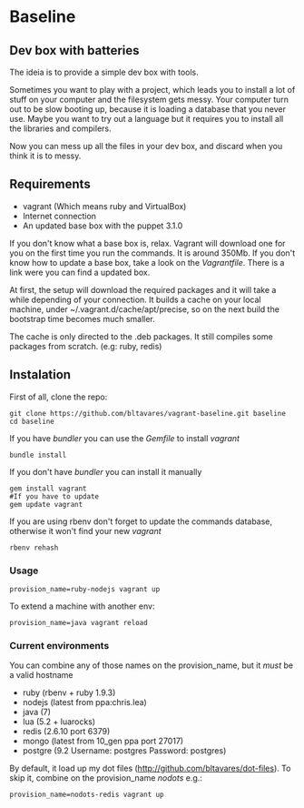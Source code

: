 # Baseline
## Dev box with batteries

The ideia is to provide a simple dev box with tools.

Sometimes you want to play with a project, which leads you to install a lot of stuff on your computer and the filesystem gets messy.
Your computer turn out to be slow booting up, because it is loading a database that you never use.
Maybe you want to try out a language but it requires you to install all the libraries and compilers.

Now you can mess up all the files in your dev box, and discard when you think it is to messy.

## Requirements

* vagrant (Which means ruby and VirtualBox)
* Internet connection
* An updated base box with the puppet 3.1.0

If you don't know what a base box is, relax. Vagrant will download one for you on the first time you run the commands. It is around 350Mb.
If you don't know how to update a base box, take a look on the _Vagrantfile_. There is a link were you can find a updated box.

At first, the setup will download the required packages and it will take a while depending of your connection.
It builds a cache on your local machine, under ~/.vagrant.d/cache/apt/precise, so on the next build the bootstrap time becomes much smaller.

The cache is only directed to the .deb packages. It still compiles some packages from scratch. (e.g: ruby, redis)

## Instalation

First of all, clone the repo:

    git clone https://github.com/bltavares/vagrant-baseline.git baseline
    cd baseline

If you have _bundler_ you can use the _Gemfile_ to install _vagrant_

    bundle install

If you don't have _bundler_ you can install it manually

    gem install vagrant
    #If you have to update
    gem update vagrant

If you are using rbenv don't forget to update the commands database, otherwise it won't find your new _vagrant_

    rbenv rehash

### Usage

    provision_name=ruby-nodejs vagrant up

To extend a machine with another env:

    provision_name=java vagrant reload

### Current environments
You can combine any of those names on the provision\_name, but it *must* be a valid hostname

* ruby (rbenv + ruby 1.9.3)
* nodejs (latest from ppa:chris.lea)
* java (7)
* lua (5.2 + luarocks)
* redis (2.6.10 port 6379)
* mongo (latest from 10\_gen ppa port 27017)
* postgre (9.2 Username: postgres Password: postgres)

By default, it load up my dot files (http://github.com/bltavares/dot-files). To skip it, combine on the provision\_name  _nodots_ e.g.:

    provision_name=nodots-redis vagrant up


